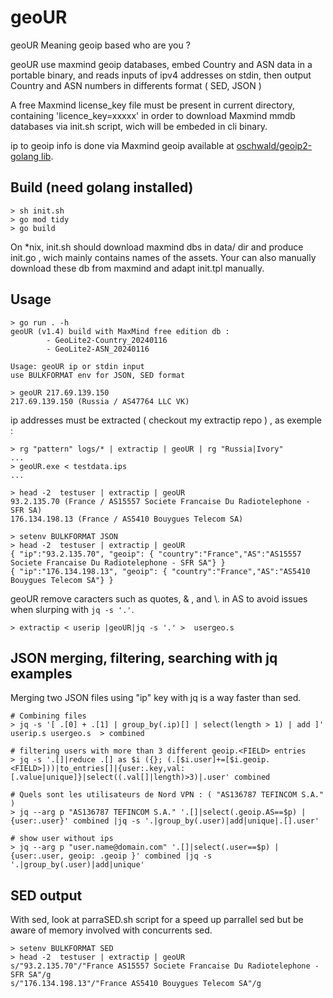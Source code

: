 # geoUR

geoUR Meaning geoip based who are you ?

geoUR use maxmind geoip databases, embed Country and ASN data in a portable binary, and reads inputs of ipv4 addresses on stdin, then output Country and ASN numbers in differents format ( SED, JSON )

A free Maxmind license_key file must be present in current directory, containing 'licence_key=xxxxx' in order to download Maxmind mmdb databases via init.sh script, wich will be embeded in cli binary.

ip to geoip info is done via Maxmind geoip available at [oschwald/geoip2-golang lib]("https://github.com/oschwald/geoip2-golang").

## Build (need golang installed)

```shell
> sh init.sh
> go mod tidy
> go build
```

On \*nix, init.sh should download maxmind dbs in data/ dir and produce init.go , wich mainly contains names of the assets.
Your can also manually download these db from maxmind and adapt init.tpl manually.

## Usage

```shell
> go run . -h
geoUR (v1.4) build with MaxMind free edition db :
        - GeoLite2-Country_20240116
        - GeoLite2-ASN_20240116

Usage: geoUR ip or stdin input
use BULKFORMAT env for JSON, SED format

> geoUR 217.69.139.150
217.69.139.150 (Russia / AS47764 LLC VK)
```

ip addresses must be extracted ( checkout my extractip repo ) , as exemple :

```shell
> rg "pattern" logs/* | extractip | geoUR | rg "Russia|Ivory"
...
> geoUR.exe < testdata.ips
...

> head -2  testuser | extractip | geoUR
93.2.135.70 (France / AS15557 Societe Francaise Du Radiotelephone - SFR SA)
176.134.198.13 (France / AS5410 Bouygues Telecom SA)

> setenv BULKFORMAT JSON
> head -2  testuser | extractip | geoUR
{ "ip":"93.2.135.70", "geoip": { "country":"France","AS":"AS15557 Societe Francaise Du Radiotelephone - SFR SA"} }
{ "ip":"176.134.198.13", "geoip": { "country":"France","AS":"AS5410 Bouygues Telecom SA"} }
```

 geoUR remove caracters such as quotes, \& , and \\. in AS to avoid issues when slurping with `jq -s '.'`.

```shell
> extractip < userip |geoUR|jq -s '.' >  usergeo.s
```

## JSON merging, filtering, searching  with jq examples

Merging two JSON files using "ip" key with jq is a way faster than sed.

```shell
# Combining files
> jq -s '[ .[0] + .[1] | group_by(.ip)[] | select(length > 1) | add ]' userip.s usergeo.s  > combined

# filtering users with more than 3 different geoip.<FIELD> entries
> jq -s '.[]|reduce .[] as $i ({}; (.[$i.user]+=[$i.geoip.<FIELD>]))|to_entries[]|{user:.key,val:[.value|unique]}|select((.val[]|length)>3)|.user' combined

# Quels sont les utilisateurs de Nord VPN : ( "AS136787 TEFINCOM S.A." )
> jq --arg p "AS136787 TEFINCOM S.A." '.[]|select(.geoip.AS==$p) |{user:.user}' combined |jq -s '.|group_by(.user)|add|unique|.[].user'

# show user without ips
> jq --arg p "user.name@domain.com" '.[]|select(.user==$p) |{user:.user, geoip: .geoip }' combined |jq -s '.|group_by(.user)|add|unique'

```

## SED output

With sed, look at parraSED.sh script for a speed up parrallel sed
but be aware of memory involved with concurrents sed.

```shell
> setenv BULKFORMAT SED
> head -2  testuser | extractip | geoUR
s/"93.2.135.70"/"France AS15557 Societe Francaise Du Radiotelephone - SFR SA"/g
s/"176.134.198.13"/"France AS5410 Bouygues Telecom SA"/g

```
